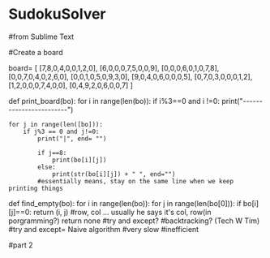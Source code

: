 # SudokuSolver
#from Sublime Text

#Create a board

board= [
    [7,8,0,4,0,0,1,2,0],
    [6,0,0,0,7,5,0,0,9],
    [0,0,0,6,0,1,0,7,8],
    [0,0,7,0,4,0,2,6,0],
    [0,0,1,0,5,0,9,3,0],
    [9,0,4,0,6,0,0,0,5],
    [0,7,0,3,0,0,0,1,2],
    [1,2,0,0,0,7,4,0,0],
    [0,4,9,2,0,6,0,0,7]
	]

def print_board(bo):
	for i in range(len(bo)):
		if i%3==0 and i !=0:
			print("------------------------")

	for j in range(len([bo])):
		if j%3 == 0 and j!=0:
			print("|", end= "")

			if j==8:
				print(bo[i][j])
			else:
				print(str(bo[i][j]) + " ", end="")
			#essentially means, stay on the same line when we keep printing things 

def find_empty(bo):
	for i in range(len(bo)):
		for j in range(len(bo[0])):
			if bo[i][j]==0:
				 return (i, j) #row, col ... usually he says it's col, row(in porgramming?)
	return none
#try and except?
#backtracking? (Tech W Tim)
#try and except= Naive algorithm
#very slow
#inefficient

#part 2
